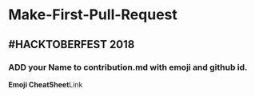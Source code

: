 # Make-First-Pull-Request
## #HACKTOBERFEST 2018
### ADD your Name to contribution.md with emoji and github id.
**Emoji CheatSheet**<a src="https://www.webpagefx.com/tools/emoji-cheat-sheet/">Link</a>
